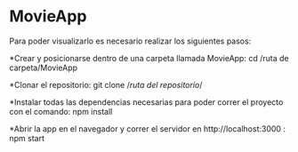 # MovieApp

Para poder visualizarlo es necesario realizar los siguientes pasos:

*Crear y posicionarse dentro de una carpeta llamada MovieApp:
cd  /ruta de carpeta/MovieApp

*Clonar el repositorio:
git clone  /*ruta del repositorio*/

*Instalar todas las dependencias necesarias para poder correr el proyecto con el comando:
npm install

*Abrir la app en el navegador y correr el servidor en http://localhost:3000 :
npm start
